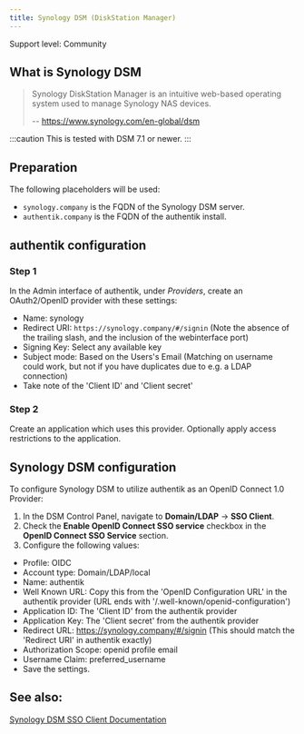 ```yaml
---
title: Synology DSM (DiskStation Manager)
---
```


<span class="badge badge--secondary">Support level: Community</span>

## What is Synology DSM

> Synology DiskStation Manager is an intuitive web-based operating system used to manage Synology NAS devices.
>
> -- https://www.synology.com/en-global/dsm

:::caution
This is tested with DSM 7.1 or newer.
:::

## Preparation

The following placeholders will be used:

-   `synology.company` is the FQDN of the Synology DSM server.
-   `authentik.company` is the FQDN of the authentik install.

## authentik configuration

### Step 1

In the Admin interface of authentik, under _Providers_, create an OAuth2/OpenID provider with these settings:

-   Name: synology
-   Redirect URI: `https://synology.company/#/signin` (Note the absence of the trailing slash, and the inclusion of the webinterface port)
-   Signing Key: Select any available key
-   Subject mode: Based on the Users's Email (Matching on username could work, but not if you have duplicates due to e.g. a LDAP connection)
-   Take note of the 'Client ID' and 'Client secret'

### Step 2

Create an application which uses this provider. Optionally apply access restrictions to the application.

## Synology DSM configuration

To configure Synology DSM to utilize authentik as an OpenID Connect 1.0 Provider:

1. In the DSM Control Panel, navigate to **Domain/LDAP** -> **SSO Client**.
2. Check the **Enable OpenID Connect SSO service** checkbox in the **OpenID Connect SSO Service** section.
3. Configure the following values:

-   Profile: OIDC
-   Account type: Domain/LDAP/local
-   Name: authentik
-   Well Known URL: Copy this from the 'OpenID Configuration URL' in the authentik provider (URL ends with '/.well-known/openid-configuration')
-   Application ID: The 'Client ID' from the authentik provider
-   Application Key: The 'Client secret' from the authentik provider
-   Redirect URL: https://synology.company/#/signin (This should match the 'Redirect URI' in authentik exactly)
-   Authorization Scope: openid profile email
-   Username Claim: preferred_username
-   Save the settings.

## See also:

[Synology DSM SSO Client Documentation](https://kb.synology.com/en-af/DSM/help/DSM/AdminCenter/file_directory_service_sso?version=7)
